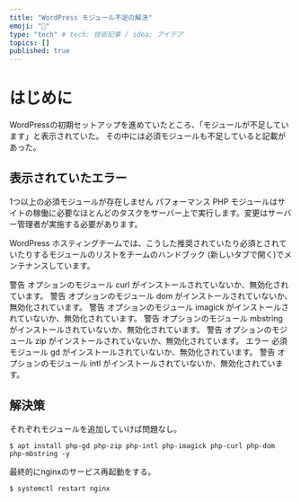 ```yaml
---
title: "WordPress モジュール不足の解決"
emoji: "🎉"
type: "tech" # tech: 技術記事 / idea: アイデア
topics: []
published: true
---
```

# はじめに
WordPressの初期セットアップを進めていたところ、「モジュールが不足しています」と表示されていた。
その中には必須モジュールも不足していると記載があった。

## 表示されていたエラー
1つ以上の必須モジュールが存在しません
パフォーマンス
PHP モジュールはサイトの稼働に必要なほとんどのタスクをサーバー上で実行します。変更はサーバー管理者が実施する必要があります。

WordPress ホスティングチームでは、こうした推奨されていたり必須とされていたりするモジュールのリストをチームのハンドブック (新しいタブで開く)でメンテナンスしています。

警告 オプションのモジュール curl がインストールされていないか、無効化されています。
警告 オプションのモジュール dom がインストールされていないか、無効化されています。
警告 オプションのモジュール imagick がインストールされていないか、無効化されています。
警告 オプションのモジュール mbstring がインストールされていないか、無効化されています。
警告 オプションのモジュール zip がインストールされていないか、無効化されています。
エラー 必須モジュール gd がインストールされていないか、無効化されています。
警告 オプションのモジュール intl がインストールされていないか、無効化されています。

## 解決策
それぞれモジュールを追加していけば問題なし。

```
$ apt install php-gd php-zip php-intl php-imagick php-curl php-dom php-mbstring -y
```

最終的にnginxのサービス再起動をする。
```
$ systemctl restart nginx
```
